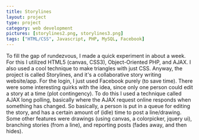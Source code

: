 ```yaml
---
title: Storylines
layout: project
type: project
category: web development
pictures: [storylines2.png, storylines3.png]
tags: ["HTML/CSS", Javascript, PHP, MySQL, Facebook]
---
```

To fill the gap of rundezvous, I made a quick experiment in about a week. For this I utilized HTML5
(canvas, CSS3), Object-Oriented PHP, and AJAX. I also used a cool technique to make triangles with
just CSS. Anyway, the project is called Storylines, and it's a collaborative story writing
website/app. For the login, I just used Facebook purely (to save time). There were some interesting
quirks with the idea, since only one person could edit a story at a time (plot contingency). To do
this I used a technique called AJAX long polling, basically where the AJAX request online responds
when something has changed. So basically, a person is put in a queue for editing the story, and has
a certain amount of (idle) time to post a line/drawing. Some other features were drawings (using
canvas, a colorpicker, jquery ui), branching stories (from a line), and reporting posts (fades away,
and then hides).
